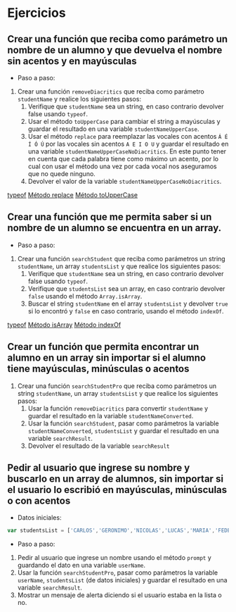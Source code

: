 # Ejercicios

## Crear una función que reciba como parámetro un nombre de un alumno y que devuelva el nombre sin acentos y en mayúsculas

- Paso a paso:

1. Crear una función `removeDiacritics` que reciba como parámetro `studentName` y realice los siguientes pasos:
    1. Verifique que `studentName` sea un string, en caso contrario devolver false usando `typeof`.
    2. Usar el método `toUpperCase` para cambiar el string a mayúsculas y guardar el resultado en una variable `studentNameUpperCase`.
    3. Usar el método `replace` para reemplazar las vocales con acentos `Á É Í Ó Ú` por las vocales sin acentos `A E I O U` y guardar el resultado en una variable `studentNameUpperCaseNoDiacritics`. En este punto tener en cuenta que cada palabra tiene como máximo un acento, por lo cual con usar el método una vez por cada vocal nos aseguramos que no quede ninguno.
    4. Devolver el valor de la variable `studentNameUpperCaseNoDiacritics`.

[typeof](https://www.w3schools.com/js/js_datatypes.asp)
[Método replace](https://www.w3schools.com/jsref/jsref_replace.asp)
[Método toUpperCase](https://www.w3schools.com/jsref/jsref_touppercase.asp)

## Crear una función que me permita saber si un nombre de un alumno se encuentra en un array.

- Paso a paso:

1. Crear una función `searchStudent` que reciba como parámetros un string `studentName`, un array `studentsList` y que realice los siguientes pasos:
   1. Verifique que `studentName` sea un string, en caso contrario devolver false usando `typeof`.
   2. Verifique que `studentsList` sea un array, en caso contrario devolver `false` usando el método `Array.isArray`.
   3. Buscar el string `studentName` en el array `studentsList` y devolver `true` si lo encontró y `false` en caso contrario, usando el método `indexOf`.

[typeof](https://www.w3schools.com/js/js_datatypes.asp)
[Método isArray](https://www.w3schools.com/jsref/jsref_isarray.asp)
[Método indexOf](https://www.w3schools.com/jsref/jsref_indexof_array.asp)

## Crear un función que permita encontrar un alumno en un array sin importar si el alumno tiene mayúsculas, minúsculas o acentos

1. Crear una función `searchStudentPro` que reciba como parámetros un string `studentName`, un array `studentsList` y que realice los siguientes pasos:
    1. Usar la función `removeDiacritics` para convertir `studentName` y guardar el resultado en la variable `studentNameConverted`.
    2. Usar la función `searchStudent`, pasar como parámetros la variable `studentNameConverted`, `studentsList` y guardar el resultado en una variable `searchResult`.
    3. Devolver el resultado de la variable `searchResult`


## Pedir al usuario que ingrese su nombre y buscarlo en un array de alumnos, sin importar si el usuario lo escribió en mayúsculas, minúsculas o con acentos

- Datos iniciales:

```js 
var studentsList = ['CARLOS','GERONIMO','NICOLAS','LUCAS','MARIA','FEDERICO','ANTONIO','LORNA','JULIAN','DIEGO','DANIELA','JUAN','MATEO','BARBARA','AGUSTIN','MARIO','MARIEL','ANA','FLORENCIA']
```

- Paso a paso:

1. Pedir al usuario que ingrese un nombre usando el método `prompt` y guardando el dato en una variable `userName`.
3. Usar la función `searchStudentPro`, pasar como parámetros la variable `userName`, `studentsList` (de datos iniciales) y guardar el resultado en una variable `searchResult`.
4. Mostrar un mensaje de alerta diciendo si el usuario estaba en la lista o no.